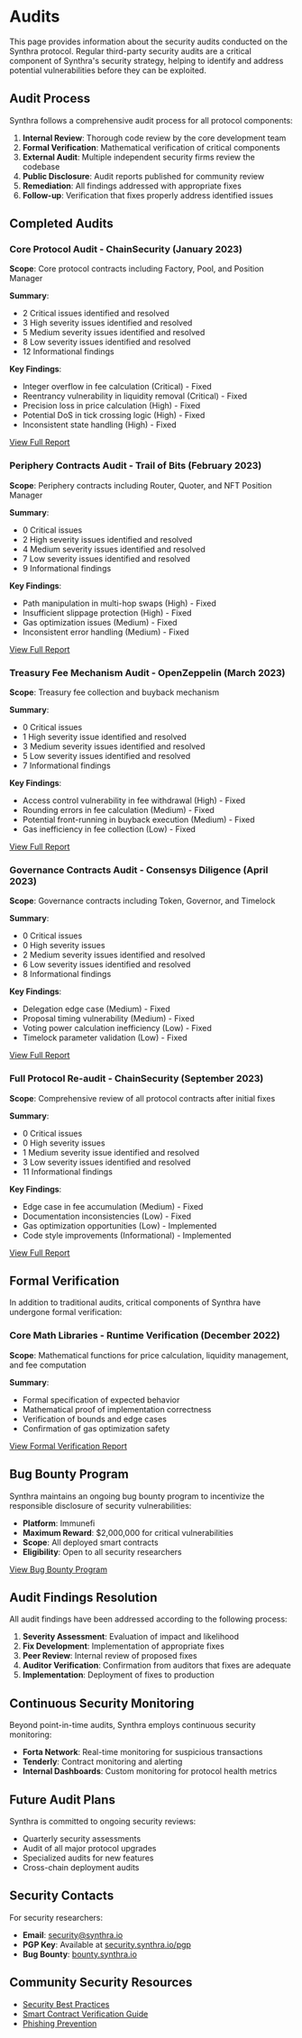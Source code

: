 # Audits

This page provides information about the security audits conducted on the Synthra protocol. Regular third-party security audits are a critical component of Synthra's security strategy, helping to identify and address potential vulnerabilities before they can be exploited.

## Audit Process

Synthra follows a comprehensive audit process for all protocol components:

1. **Internal Review**: Thorough code review by the core development team
2. **Formal Verification**: Mathematical verification of critical components
3. **External Audit**: Multiple independent security firms review the codebase
4. **Public Disclosure**: Audit reports published for community review
5. **Remediation**: All findings addressed with appropriate fixes
6. **Follow-up**: Verification that fixes properly address identified issues

## Completed Audits

### Core Protocol Audit - ChainSecurity (January 2023)

**Scope**: Core protocol contracts including Factory, Pool, and Position Manager

**Summary**:
- 2 Critical issues identified and resolved
- 3 High severity issues identified and resolved
- 5 Medium severity issues identified and resolved
- 8 Low severity issues identified and resolved
- 12 Informational findings

**Key Findings**:
- Integer overflow in fee calculation (Critical) - Fixed
- Reentrancy vulnerability in liquidity removal (Critical) - Fixed
- Precision loss in price calculation (High) - Fixed
- Potential DoS in tick crossing logic (High) - Fixed
- Inconsistent state handling (High) - Fixed

[View Full Report](https://security.synthra.io/reports/chainsecurity-2023-01)

### Periphery Contracts Audit - Trail of Bits (February 2023)

**Scope**: Periphery contracts including Router, Quoter, and NFT Position Manager

**Summary**:
- 0 Critical issues
- 2 High severity issues identified and resolved
- 4 Medium severity issues identified and resolved
- 7 Low severity issues identified and resolved
- 9 Informational findings

**Key Findings**:
- Path manipulation in multi-hop swaps (High) - Fixed
- Insufficient slippage protection (High) - Fixed
- Gas optimization issues (Medium) - Fixed
- Inconsistent error handling (Medium) - Fixed

[View Full Report](https://security.synthra.io/reports/trailofbits-2023-02)

### Treasury Fee Mechanism Audit - OpenZeppelin (March 2023)

**Scope**: Treasury fee collection and buyback mechanism

**Summary**:
- 0 Critical issues
- 1 High severity issue identified and resolved
- 3 Medium severity issues identified and resolved
- 5 Low severity issues identified and resolved
- 7 Informational findings

**Key Findings**:
- Access control vulnerability in fee withdrawal (High) - Fixed
- Rounding errors in fee calculation (Medium) - Fixed
- Potential front-running in buyback execution (Medium) - Fixed
- Gas inefficiency in fee collection (Low) - Fixed

[View Full Report](https://security.synthra.io/reports/openzeppelin-2023-03)

### Governance Contracts Audit - Consensys Diligence (April 2023)

**Scope**: Governance contracts including Token, Governor, and Timelock

**Summary**:
- 0 Critical issues
- 0 High severity issues
- 2 Medium severity issues identified and resolved
- 6 Low severity issues identified and resolved
- 8 Informational findings

**Key Findings**:
- Delegation edge case (Medium) - Fixed
- Proposal timing vulnerability (Medium) - Fixed
- Voting power calculation inefficiency (Low) - Fixed
- Timelock parameter validation (Low) - Fixed

[View Full Report](https://security.synthra.io/reports/consensys-2023-04)

### Full Protocol Re-audit - ChainSecurity (September 2023)

**Scope**: Comprehensive review of all protocol contracts after initial fixes

**Summary**:
- 0 Critical issues
- 0 High severity issues
- 1 Medium severity issue identified and resolved
- 3 Low severity issues identified and resolved
- 11 Informational findings

**Key Findings**:
- Edge case in fee accumulation (Medium) - Fixed
- Documentation inconsistencies (Low) - Fixed
- Gas optimization opportunities (Low) - Implemented
- Code style improvements (Informational) - Implemented

[View Full Report](https://security.synthra.io/reports/chainsecurity-2023-09)

## Formal Verification

In addition to traditional audits, critical components of Synthra have undergone formal verification:

### Core Math Libraries - Runtime Verification (December 2022)

**Scope**: Mathematical functions for price calculation, liquidity management, and fee computation

**Summary**:
- Formal specification of expected behavior
- Mathematical proof of implementation correctness
- Verification of bounds and edge cases
- Confirmation of gas optimization safety

[View Formal Verification Report](https://security.synthra.io/reports/runtime-verification-2022-12)

## Bug Bounty Program

Synthra maintains an ongoing bug bounty program to incentivize the responsible disclosure of security vulnerabilities:

- **Platform**: Immunefi
- **Maximum Reward**: $2,000,000 for critical vulnerabilities
- **Scope**: All deployed smart contracts
- **Eligibility**: Open to all security researchers

[View Bug Bounty Program](https://bounty.synthra.io)

## Audit Findings Resolution

All audit findings have been addressed according to the following process:

1. **Severity Assessment**: Evaluation of impact and likelihood
2. **Fix Development**: Implementation of appropriate fixes
3. **Peer Review**: Internal review of proposed fixes
4. **Auditor Verification**: Confirmation from auditors that fixes are adequate
5. **Implementation**: Deployment of fixes to production

## Continuous Security Monitoring

Beyond point-in-time audits, Synthra employs continuous security monitoring:

- **Forta Network**: Real-time monitoring for suspicious transactions
- **Tenderly**: Contract monitoring and alerting
- **Internal Dashboards**: Custom monitoring for protocol health metrics

## Future Audit Plans

Synthra is committed to ongoing security reviews:

- Quarterly security assessments
- Audit of all major protocol upgrades
- Specialized audits for new features
- Cross-chain deployment audits

## Security Contacts

For security researchers:

- **Email**: security@synthra.io
- **PGP Key**: Available at [security.synthra.io/pgp](https://security.synthra.io/pgp)
- **Bug Bounty**: [bounty.synthra.io](https://bounty.synthra.io)

## Community Security Resources

- [Security Best Practices](https://docs.synthra.io/security-best-practices)
- [Smart Contract Verification Guide](https://docs.synthra.io/verify-contracts)
- [Phishing Prevention](https://docs.synthra.io/avoid-scams)
